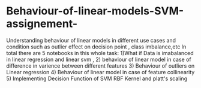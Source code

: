 # Behaviour-of-linear-models-SVM-assignement-
Understanding behaviour of linear models in different use cases and condition such as outlier effect on decision point , class imbalance,etc
In total there are 5 notebooks in this whole task:
1)What if Data is imabalanced in linear regression and linear svm , 2) behaviour of linear model in case of difference in varience between different features 
3) Behaviour of outliers on Linear regression 4) Behaviour of linear model in case of feature collinearity 5) Implementing Decision Function of SVM RBF Kernel and platt's scaling
